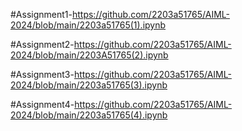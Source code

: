 #Assignment1-https://github.com/2203a51765/AIML-2024/blob/main/2203a51765(1).ipynb

#Assignment2-https://github.com/2203a51765/AIML-2024/blob/main/2203A51765(2).ipynb

#Assignment3-https://github.com/2203a51765/AIML-2024/blob/main/2203a51765(3).ipynb

#Assignment4-https://github.com/2203a51765/AIML-2024/blob/main/2203a51765(4).ipynb
